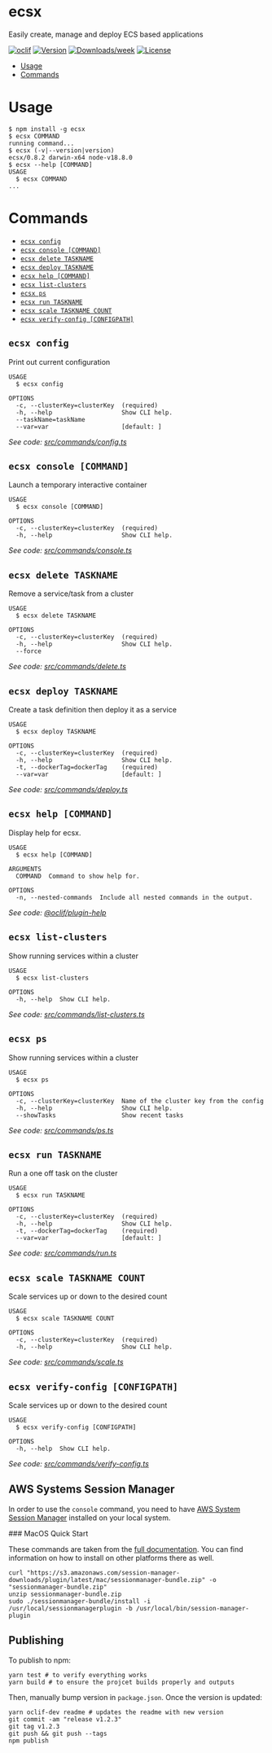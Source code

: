 ecsx
====

Easily create, manage and deploy ECS based applications

[![oclif](https://img.shields.io/badge/cli-oclif-brightgreen.svg)](https://oclif.io)
[![Version](https://img.shields.io/npm/v/ecsx.svg)](https://npmjs.org/package/ecsx)
[![Downloads/week](https://img.shields.io/npm/dw/ecsx.svg)](https://npmjs.org/package/ecsx)
[![License](https://img.shields.io/npm/l/ecsx.svg)](https://github.com/marcqualie/ecsx/blob/master/package.json)

<!-- toc -->
* [Usage](#usage)
* [Commands](#commands)
<!-- tocstop -->
# Usage
<!-- usage -->
```sh-session
$ npm install -g ecsx
$ ecsx COMMAND
running command...
$ ecsx (-v|--version|version)
ecsx/0.8.2 darwin-x64 node-v18.8.0
$ ecsx --help [COMMAND]
USAGE
  $ ecsx COMMAND
...
```
<!-- usagestop -->
# Commands
<!-- commands -->
* [`ecsx config`](#ecsx-config)
* [`ecsx console [COMMAND]`](#ecsx-console-command)
* [`ecsx delete TASKNAME`](#ecsx-delete-taskname)
* [`ecsx deploy TASKNAME`](#ecsx-deploy-taskname)
* [`ecsx help [COMMAND]`](#ecsx-help-command)
* [`ecsx list-clusters`](#ecsx-list-clusters)
* [`ecsx ps`](#ecsx-ps)
* [`ecsx run TASKNAME`](#ecsx-run-taskname)
* [`ecsx scale TASKNAME COUNT`](#ecsx-scale-taskname-count)
* [`ecsx verify-config [CONFIGPATH]`](#ecsx-verify-config-configpath)

## `ecsx config`

Print out current configuration

```
USAGE
  $ ecsx config

OPTIONS
  -c, --clusterKey=clusterKey  (required)
  -h, --help                   Show CLI help.
  --taskName=taskName
  --var=var                    [default: ]
```

_See code: [src/commands/config.ts](https://github.com/marcqualie/ecsx/blob/v0.8.2/src/commands/config.ts)_

## `ecsx console [COMMAND]`

Launch a temporary interactive container

```
USAGE
  $ ecsx console [COMMAND]

OPTIONS
  -c, --clusterKey=clusterKey  (required)
  -h, --help                   Show CLI help.
```

_See code: [src/commands/console.ts](https://github.com/marcqualie/ecsx/blob/v0.8.2/src/commands/console.ts)_

## `ecsx delete TASKNAME`

Remove a service/task from a cluster

```
USAGE
  $ ecsx delete TASKNAME

OPTIONS
  -c, --clusterKey=clusterKey  (required)
  -h, --help                   Show CLI help.
  --force
```

_See code: [src/commands/delete.ts](https://github.com/marcqualie/ecsx/blob/v0.8.2/src/commands/delete.ts)_

## `ecsx deploy TASKNAME`

Create a task definition then deploy it as a service

```
USAGE
  $ ecsx deploy TASKNAME

OPTIONS
  -c, --clusterKey=clusterKey  (required)
  -h, --help                   Show CLI help.
  -t, --dockerTag=dockerTag    (required)
  --var=var                    [default: ]
```

_See code: [src/commands/deploy.ts](https://github.com/marcqualie/ecsx/blob/v0.8.2/src/commands/deploy.ts)_

## `ecsx help [COMMAND]`

Display help for ecsx.

```
USAGE
  $ ecsx help [COMMAND]

ARGUMENTS
  COMMAND  Command to show help for.

OPTIONS
  -n, --nested-commands  Include all nested commands in the output.
```

_See code: [@oclif/plugin-help](https://github.com/oclif/plugin-help/blob/v5.1.22/src/commands/help.ts)_

## `ecsx list-clusters`

Show running services within a cluster

```
USAGE
  $ ecsx list-clusters

OPTIONS
  -h, --help  Show CLI help.
```

_See code: [src/commands/list-clusters.ts](https://github.com/marcqualie/ecsx/blob/v0.8.2/src/commands/list-clusters.ts)_

## `ecsx ps`

Show running services within a cluster

```
USAGE
  $ ecsx ps

OPTIONS
  -c, --clusterKey=clusterKey  Name of the cluster key from the config
  -h, --help                   Show CLI help.
  --showTasks                  Show recent tasks
```

_See code: [src/commands/ps.ts](https://github.com/marcqualie/ecsx/blob/v0.8.2/src/commands/ps.ts)_

## `ecsx run TASKNAME`

Run a one off task on the cluster

```
USAGE
  $ ecsx run TASKNAME

OPTIONS
  -c, --clusterKey=clusterKey  (required)
  -h, --help                   Show CLI help.
  -t, --dockerTag=dockerTag    (required)
  --var=var                    [default: ]
```

_See code: [src/commands/run.ts](https://github.com/marcqualie/ecsx/blob/v0.8.2/src/commands/run.ts)_

## `ecsx scale TASKNAME COUNT`

Scale services up or down to the desired count

```
USAGE
  $ ecsx scale TASKNAME COUNT

OPTIONS
  -c, --clusterKey=clusterKey  (required)
  -h, --help                   Show CLI help.
```

_See code: [src/commands/scale.ts](https://github.com/marcqualie/ecsx/blob/v0.8.2/src/commands/scale.ts)_

## `ecsx verify-config [CONFIGPATH]`

Scale services up or down to the desired count

```
USAGE
  $ ecsx verify-config [CONFIGPATH]

OPTIONS
  -h, --help  Show CLI help.
```

_See code: [src/commands/verify-config.ts](https://github.com/marcqualie/ecsx/blob/v0.8.2/src/commands/verify-config.ts)_
<!-- commandsstop -->



## AWS Systems Session Manager

In order to use the `console` command, you need to have [AWS System Session Manager](https://docs.aws.amazon.com/systems-manager/latest/userguide/session-manager.html) installed on your local system.


### MacOS Quick Start

These commands are taken from the [full documentation](https://docs.aws.amazon.com/systems-manager/latest/userguide/session-manager-working-with-install-plugin.html#install-plugin-macos). You can find information on how to install on other platforms there as well.

```shell
curl "https://s3.amazonaws.com/session-manager-downloads/plugin/latest/mac/sessionmanager-bundle.zip" -o "sessionmanager-bundle.zip"
unzip sessionmanager-bundle.zip
sudo ./sessionmanager-bundle/install -i /usr/local/sessionmanagerplugin -b /usr/local/bin/session-manager-plugin
```



## Publishing

To publish to npm:

```shell
yarn test # to verify everything works
yarn build # to ensure the projcet builds properly and outputs
```

Then, manually bump version in `package.json`. Once the version is updated:

```shell
yarn oclif-dev readme # updates the readme with new version
git commit -am "release v1.2.3"
git tag v1.2.3
git push && git push --tags
npm publish
```
